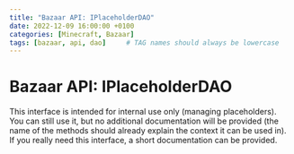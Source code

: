 ```yaml
---
title: "Bazaar API: IPlaceholderDAO"
date: 2022-12-09 16:00:00 +0100
categories: [Minecraft, Bazaar]
tags: [bazaar, api, dao]     # TAG names should always be lowercase
---
```


# Bazaar API: IPlaceholderDAO

This interface is intended for internal use only (managing placeholders). You can still use it, but no additional documentation will be provided (the name of the methods should already explain the context it can be used in). If you really need this interface, a short documentation can be provided.